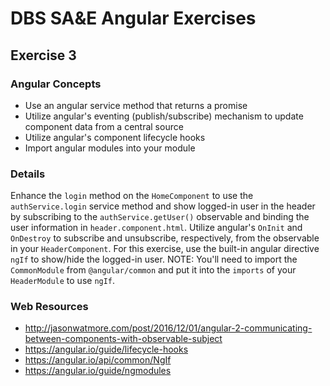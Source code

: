 # DBS SA&E Angular Exercises

## Exercise 3

### Angular Concepts

* Use an angular service method that returns a promise
* Utilize angular's eventing (publish/subscribe) mechanism to update component data from a central source
* Utilize angular's component lifecycle hooks
* Import angular modules into your module

### Details

Enhance the `login` method on the `HomeComponent` to use the `authService.login` service method and show logged-in user in the header by 
subscribing to the `authService.getUser()` observable and binding the user information in `header.component.html`. Utilize angular's `OnInit` and `OnDestroy` to
subscribe and unsubscribe, respectively, from the observable in your `HeaderComponent`. For this exercise, use the built-in angular directive `ngIf` to show/hide 
the logged-in user. NOTE: You'll need to import the `CommonModule` from `@angular/common` and put it into the `imports` of your `HeaderModule` to use `ngIf`.

### Web Resources

* http://jasonwatmore.com/post/2016/12/01/angular-2-communicating-between-components-with-observable-subject
* https://angular.io/guide/lifecycle-hooks
* https://angular.io/api/common/NgIf
* https://angular.io/guide/ngmodules

